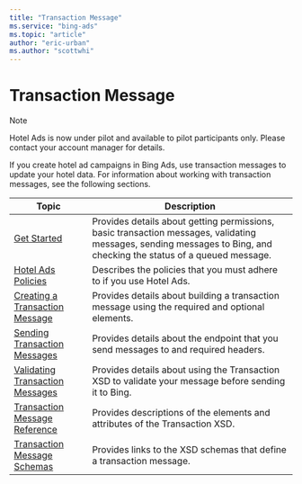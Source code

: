 ```yaml
---
title: "Transaction Message"
ms.service: "bing-ads"
ms.topic: "article"
author: "eric-urban"
ms.author: "scottwhi"
---
```

# Transaction Message
> [!NOTE]
> Hotel Ads is now under pilot and available to pilot participants only.  Please contact your account manager for details.

If you create hotel ad campaigns in Bing Ads, use transaction messages to update your hotel data. For information about working with transaction messages, see the following sections. 

|Topic|Description
|-|-
|[Get Started](../transaction-message/get-started.md)|Provides details about getting permissions, basic transaction messages, validating messages, sending messages to Bing, and checking the status of a queued message.
|[Hotel Ads Policies](https://advertise.bingads.microsoft.com/en-us/resources/policies/pilot-programs#hotel%20Ads)|Describes the policies that you must adhere to if you use Hotel Ads.
|[Creating a Transaction Message](../transaction-message/create-transaction-message.md)|Provides details about building a transaction message using the required and optional elements.
|[Sending Transaction Messages](../transaction-message/send-bing-transaction-messages.md)|Provides details about the endpoint that you send messages to and required headers.
|[Validating Transaction Messages](../transaction-message/validate-transaction-message.md)|Provides details about using the Transaction XSD to validate your message before sending it to Bing.
|[Transaction Message Reference](../transaction-message/reference.md)|Provides descriptions of the elements and attributes of the Transaction XSD.
|[Transaction Message Schemas](../transaction-message/transaction-message-schemas.md)|Provides links to the XSD schemas that define a transaction message.



